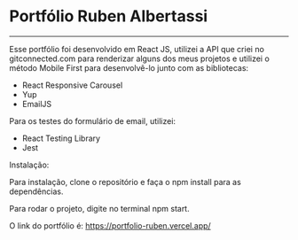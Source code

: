 # Portfólio Ruben Albertassi
__________________________________

Esse portfólio foi desenvolvido em React JS, utilizei a API que criei no gitconnected.com para renderizar alguns dos meus projetos e utilizei o método Mobile First para desenvolvê-lo junto com as bibliotecas:
- React Responsive Carousel 
- Yup
- EmailJS 

Para os testes do formulário de email, utilizei: 

- React Testing Library
- Jest

Instalação:

Para instalação, clone o repositório e faça o npm install para as dependências. <br>

Para rodar o projeto, digite no terminal npm start.

O link do portfólio é: https://portfolio-ruben.vercel.app/